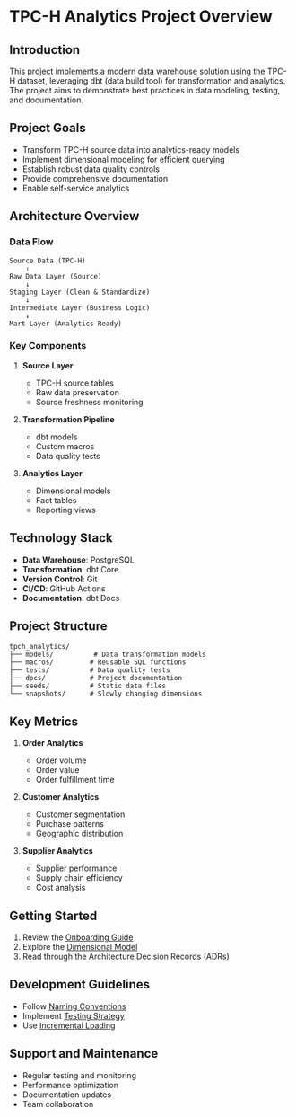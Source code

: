 # TPC-H Analytics Project Overview

## Introduction

This project implements a modern data warehouse solution using the TPC-H dataset, leveraging dbt (data build tool) for transformation and analytics. The project aims to demonstrate best practices in data modeling, testing, and documentation.

## Project Goals

- Transform TPC-H source data into analytics-ready models
- Implement dimensional modeling for efficient querying
- Establish robust data quality controls
- Provide comprehensive documentation
- Enable self-service analytics

## Architecture Overview

### Data Flow

```
Source Data (TPC-H)
    ↓
Raw Data Layer (Source)
    ↓
Staging Layer (Clean & Standardize)
    ↓
Intermediate Layer (Business Logic)
    ↓
Mart Layer (Analytics Ready)
```

### Key Components

1. **Source Layer**

   - TPC-H source tables
   - Raw data preservation
   - Source freshness monitoring

2. **Transformation Pipeline**

   - dbt models
   - Custom macros
   - Data quality tests

3. **Analytics Layer**
   - Dimensional models
   - Fact tables
   - Reporting views

## Technology Stack

- **Data Warehouse**: PostgreSQL
- **Transformation**: dbt Core
- **Version Control**: Git
- **CI/CD**: GitHub Actions
- **Documentation**: dbt Docs

## Project Structure

```
tpch_analytics/
├── models/          # Data transformation models
├── macros/         # Reusable SQL functions
├── tests/          # Data quality tests
├── docs/           # Project documentation
├── seeds/          # Static data files
└── snapshots/      # Slowly changing dimensions
```

## Key Metrics

1. **Order Analytics**

   - Order volume
   - Order value
   - Order fulfillment time

2. **Customer Analytics**

   - Customer segmentation
   - Purchase patterns
   - Geographic distribution

3. **Supplier Analytics**
   - Supplier performance
   - Supply chain efficiency
   - Cost analysis

## Getting Started

1. Review the [Onboarding Guide](onboarding.md)
2. Explore the [Dimensional Model](../assets/dimensional_model.md)
3. Read through the Architecture Decision Records (ADRs)

## Development Guidelines

- Follow [Naming Conventions](decisions/adr-001-naming-conventions.md)
- Implement [Testing Strategy](decisions/adr-003-testing-strategy.md)
- Use [Incremental Loading](decisions/adr-004-incremental-loading.md)

## Support and Maintenance

- Regular testing and monitoring
- Performance optimization
- Documentation updates
- Team collaboration

